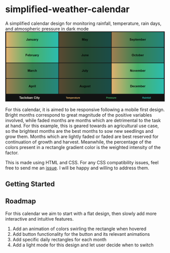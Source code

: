 # simplified-weather-calendar
A simplified calendar design for monitoring rainfall, temperature, rain days, and atmospheric pressure in dark mode
![a preview of the app. It contains a three by four table of rectangles with a gradient of topaz, emerald green, and turquoise](https://github.com/shannaurelle/simplified-weather-calendar/blob/eb7790ce506010f147174cdb707d8aa5a533fec8/preview.PNG)

For this calendar, it is aimed to be responsive following a mobile first design. Bright months correspond to great magnitude of the positive variables involved, while faded months are months
which are detrimental to the task at hand. For this example, this is geared towards an agricultural use case, so the brightest months are the best months to sow new seedlings and grow them.
Months which are lightly faded or faded are best reserved for continuation of growth and harvest. Meanwhile, the percentage of the colors present in a rectangle gradient color is the weighted
intensity of the factor. 

This is made using HTML and CSS. For any CSS compatibility issues, feel free to send me an [issue](https://github.com/shannaurelle/simplified-weather-calendar/issues). I will be happy and willing to address them.
## Getting Started

## Roadmap 
For this calendar we aim to start with a flat design, then slowly add more interactive and intuitive features.
1. Add an animation of colors swirling the rectangle when hovered
2. Add button functionality for the button and its relevant animations
3. Add specific daily rectangles for each month
4. Add a light mode for this design and let user decide when to switch
